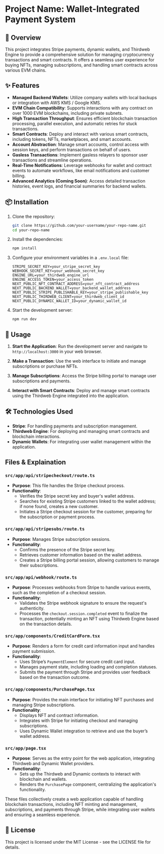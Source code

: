 # Project Name: Wallet-Integrated Payment System

## 🚀 Overview

This project integrates Stripe payments, dynamic wallets, and Thirdweb Engine to provide a comprehensive solution for managing cryptocurrency transactions and smart contracts. It offers a seamless user experience for buying NFTs, managing subscriptions, and handling smart contracts across various EVM chains.

## ✨ Features

- **Managed Backend Wallets**: Utilize company wallets with local backups or integration with AWS KMS / Google KMS.
- **EVM Chain Compatibility**: Supports interactions with any contract on over 1000 EVM blockchains, including private subnets.
- **High Transaction Throughput**: Ensures efficient blockchain transaction processing, parallel execution, and automatic retries for stuck transactions.
- **Smart Contracts**: Deploy and interact with various smart contracts, including tokens, NFTs, marketplaces, and smart accounts.
- **Account Abstraction**: Manage smart accounts, control access with session keys, and perform transactions on behalf of users.
- **Gasless Transactions**: Implement gasless relayers to sponsor user transactions and streamline operations.
- **Real-Time Notifications**: Leverage webhooks for wallet and contract events to automate workflows, like email notifications and customer billing.
- **Advanced Analytics (Coming Soon)**: Access detailed transaction histories, event logs, and financial summaries for backend wallets.

## 📦 Installation

1. Clone the repository:

   ```bash
   git clone https://github.com/your-username/your-repo-name.git
   cd your-repo-name
   ```

2. Install the dependencies:

   ```bash
   npm install
   ```

3. Configure your environment variables in a `.env.local` file:

   ```plaintext
   STRIPE_SECRET_KEY=your_stripe_secret_key
   WEBHOOK_SECRET_KEY=your_webhook_secret_key
   ENGINE_URL=your_thirdweb_engine_url
   ENGINE_ACCESS_TOKEN=your_access_token
   NEXT_PUBLIC_NFT_CONTRACT_ADDRESS=your_nft_contract_address
   NEXT_PUBLIC_BACKEND_WALLET=your_backend_wallet_address
   NEXT_PUBLIC_STRIPE_PUBLISHABLE_KEY=your_stripe_publishable_key
   NEXT_PUBLIC_THIRDWEB_CLIENT=your_thirdweb_client_id
   NEXT_PUBLIC_DYNAMIC_WALLET_ID=your_dynamic_wallet_id
   ```

4. Start the development server:

   ```bash
   npm run dev
   ```

## 🔧 Usage

1. **Start the Application**: Run the development server and navigate to `http://localhost:3000` in your web browser.

2. **Make a Transaction**: Use the web interface to initiate and manage subscriptions or purchase NFTs.

3. **Manage Subscriptions**: Access the Stripe billing portal to manage user subscriptions and payments.

4. **Interact with Smart Contracts**: Deploy and manage smart contracts using the Thirdweb Engine integrated into the application.

## 🛠️ Technologies Used

- **Stripe**: For handling payments and subscription management.
- **Thirdweb Engine**: For deploying and managing smart contracts and blockchain interactions.
- **Dynamic Wallets**: For integrating user wallet management within the application.


## Files & Explaination

### `src/app/api/stripecheckout/route.ts`

- **Purpose**: This file handles the Stripe checkout process.
- **Functionality**:
  - Verifies the Stripe secret key and buyer's wallet address.
  - Searches for existing Stripe customers linked to the wallet address; if none found, creates a new customer.
  - Initiates a Stripe checkout session for the customer, preparing for the subscription or payment process.

### `src/app/api/stripesubs/route.ts`

- **Purpose**: Manages Stripe subscription sessions.
- **Functionality**:
  - Confirms the presence of the Stripe secret key.
  - Retrieves customer information based on the wallet address.
  - Creates a Stripe billing portal session, allowing customers to manage their subscriptions.

### `src/app/api/webhook/route.ts`

- **Purpose**: Processes webhooks from Stripe to handle various events, such as the completion of a checkout session.
- **Functionality**:
  - Validates the Stripe webhook signature to ensure the request's authenticity.
  - Processes the `checkout.session.completed` event to finalize the transaction, potentially minting an NFT using Thirdweb Engine based on the transaction details.

### `src/app/components/CreditCardForm.tsx`

- **Purpose**: Renders a form for credit card information input and handles payment submission.
- **Functionality**:
  - Uses Stripe’s `PaymentElement` for secure credit card input.
  - Manages payment state, including loading and completion statuses.
  - Submits the payment through Stripe and provides user feedback based on the transaction outcome.

### `src/app/components/PurchasePage.tsx`

- **Purpose**: Provides the main interface for initiating NFT purchases and managing Stripe subscriptions.
- **Functionality**:
  - Displays NFT and contract information.
  - Integrates with Stripe for initiating checkout and managing subscriptions.
  - Uses Dynamic Wallet integration to retrieve and use the buyer’s wallet address.

### `src/app/page.tsx`

- **Purpose**: Serves as the entry point for the web application, integrating Thirdweb and Dynamic Wallet providers.
- **Functionality**:
  - Sets up the Thirdweb and Dynamic contexts to interact with blockchain and wallets.
  - Renders the `PurchasePage` component, centralizing the application's functionality.

These files collectively create a web application capable of handling blockchain transactions, including NFT minting and management, subscriptions, and payments through Stripe, while integrating user wallets and ensuring a seamless experience.

## 📄 License

This project is licensed under the MIT License - see the LICENSE file for details.
